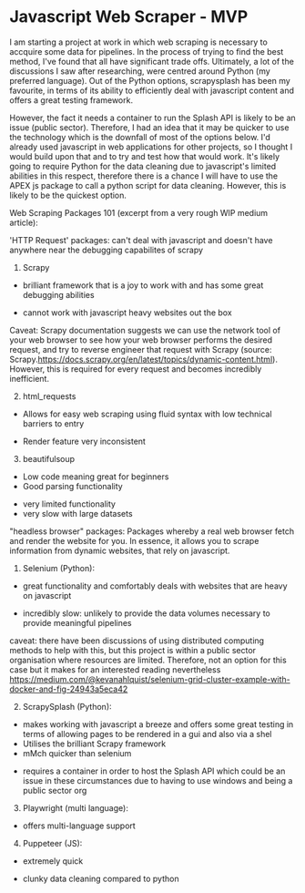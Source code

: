 # Javascript Web Scraper - MVP 

I am starting a project at work in which web scraping is necessary to accquire some data for pipelines. In the process of trying to find the best method, I've found that all have significant trade offs. Ultimately, a lot of the discussions I saw after researching, were centred around Python (my preferred language). Out of the Python options, scrapysplash has been  my favourite, in terms of its ability to efficiently deal with javascript content and offers a great testing framework.

However, the fact it needs a container to run the Splash API is likely to be an issue (public sector). Therefore, I had an idea that it may be quicker to use the technology which is the downfall of most of the options below. I'd already used javascript in web applications for other projects, so I thought I would build upon that and to try and test how that would work. It's likely going to require Python for the data cleaning due to javascript's limited abilities in this respect, therefore there is a chance I will have to use the APEX js package to call a python script for data cleaning. However, this is likely to be the quickest option.


Web Scraping Packages 101 (excerpt from a very rough WIP medium article):

'HTTP Request' packages:
can't deal with javascript and doesn't have anywhere near the debugging capabilites of scrapy

1. Scrapy
+ brilliant framework that is a joy to work with and has some great debugging abilities
- cannot work with javascript heavy websites out the box

Caveat: Scrapy documentation suggests we can use the network tool of your web browser to see how your web browser performs the desired request, and try to reverse engineer that request with Scrapy (source: Scrapy.https://docs.scrapy.org/en/latest/topics/dynamic-content.html). However, this is required for every request and becomes incredibly inefficient.
  
2. html_requests
+ Allows for easy web scraping using fluid syntax with low technical barriers to entry
- Render feature very inconsistent

3. beautifulsoup
+ Low code meaning great for beginners
+ Good parsing functionality 
- very limited functionality
- very slow with large datasets

  
"headless browser" packages:
Packages whereby a real web browser fetch and render the website for you. In essence, it allows you to scrape information from dynamic websites, that rely on javascript.

1. Selenium (Python):
+ great functionality and comfortably deals with websites that are heavy on javascript
- incredibly slow: unlikely to provide the data volumes necessary to provide meaningful pipelines

caveat: there have been discussions of using distributed computing methods to help with this, but this project is within a public sector organisation where resources are limited. Therefore, not an option for this case but it makes for an interested reading nevertheless https://medium.com/@kevanahlquist/selenium-grid-cluster-example-with-docker-and-fig-24943a5eca42

2. ScrapySplash (Python):
+ makes working with javascript a breeze and offers some great testing in terms of allowing pages to be rendered in a gui and also via a shel
+ Utilises the brilliant Scrapy framework 
+ mMch quicker than selenium
- requires a container in order to host the Splash API which could be an issue in these circumstances due to having to use windows and being a public sector org

3. Playwright (multi language):
+ offers multi-language support

4. Puppeteer (JS):
+ extremely quick
- clunky data cleaning compared to python
  


